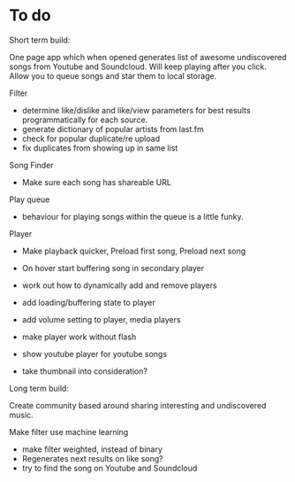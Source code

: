 # To do

Short term build:

One page app which when opened generates list of awesome undiscovered songs from Youtube and Soundcloud. Will keep playing after you click. Allow you to queue songs and star them to local storage. 

Filter
- determine like/dislike and like/view parameters for best results programmatically for each source.
- generate dictionary of popular artists from last.fm
- check for popular duplicate/re upload
- fix duplicates from showing up in same list

Song Finder
- Make sure each song has shareable URL

Play queue 
- behaviour for playing songs within the queue is a little funky.

Player
- Make playback quicker, Preload first song, Preload next song 
- On hover start buffering song in secondary player
- work out how to dynamically add and remove players
- add loading/buffering state to player
- add volume setting to player, media players
- make player work without flash
- show youtube player for youtube songs

- take thumbnail into consideration?

Long term build:

Create community based around sharing interesting and undiscovered music.

Make filter use machine learning
- make filter weighted, instead of binary
- Regenerates next results on like song?
- try to find the song on Youtube and Soundcloud
